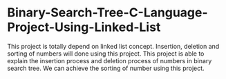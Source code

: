 # Binary-Search-Tree-C-Language-Project-Using-Linked-List
This project is totally depend on linked list concept.
Insertion, deletion and sorting of numbers will done using this project.
This project is able to explain the insertion process and deletion process of numbers in binary search tree.
We can achieve the sorting of number using this project.

